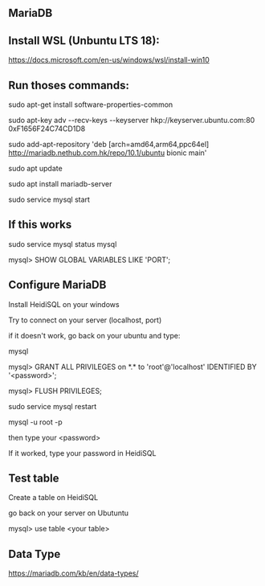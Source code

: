 MariaDB
-------
Install WSL (Unbuntu LTS 18):
--

https://docs.microsoft.com/en-us/windows/wsl/install-win10

Run thoses commands:
--

sudo apt-get install software-properties-common
 
sudo apt-key adv --recv-keys --keyserver hkp://keyserver.ubuntu.com:80 0xF1656F24C74CD1D8
 
sudo add-apt-repository 'deb [arch=amd64,arm64,ppc64el] http://mariadb.nethub.com.hk/repo/10.1/ubuntu bionic main'

sudo apt update

sudo apt install mariadb-server

sudo service mysql start

If this works
--
sudo service mysql status 
mysql

mysql> SHOW GLOBAL VARIABLES LIKE 'PORT';

Configure MariaDB
--
Install HeidiSQL on your windows

Try to connect on your server (localhost, port)

if it doesn't work, go back on your ubuntu and type:

mysql

mysql> GRANT ALL PRIVILEGES on \*.\* to 'root'@'localhost' IDENTIFIED BY '\<password\>';

mysql> FLUSH PRIVILEGES;

sudo service mysql restart

mysql -u root -p 

then type your \<password\>

If it worked, type your password in HeidiSQL

Test table
--
Create a table on HeidiSQL

go back on your server on Ubutuntu

mysql> use table \<your table\>

Data Type
--
https://mariadb.com/kb/en/data-types/